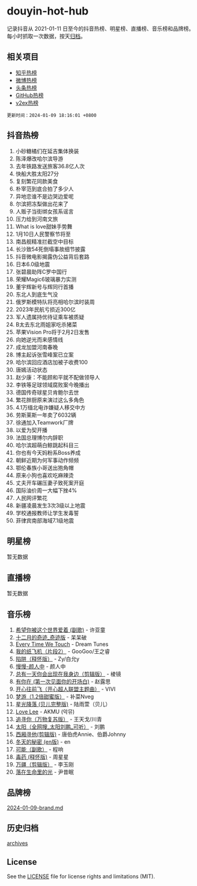 # douyin-hot-hub

记录抖音从 2021-01-11 日至今的抖音热榜、明星榜、直播榜、音乐榜和品牌榜。每小时抓取一次数据，按天[归档](archives)。

## 相关项目

- [知乎热榜](https://github.com/lonnyzhang423/zhihu-hot-hub)
- [微博热榜](https://github.com/lonnyzhang423/weibo-hot-hub)
- [头条热榜](https://github.com/lonnyzhang423/toutiao-hot-hub)
- [GitHub热榜](https://github.com/lonnyzhang423/github-hot-hub)
- [v2ex热榜](https://github.com/lonnyzhang423/v2ex-hot-hub)


`更新时间：2024-01-09 18:16:01 +0800`

## 抖音热榜

1. 小砂糖橘们在延吉集体换装
1. 陈泽爆改哈尔滨导游
1. 去年铁路发送旅客36.8亿人次
1. 快船大胜太阳27分
1. 复刻繁花同款美食
1. 朴宰范到底合拍了多少人
1. 异地恋谁不是边哭边爱呢
1. 尔滨把冻梨做出花来了
1. 人贩子当街绑女孩系谣言
1. 压力给到河南文旅
1. What is love甜妹手势舞
1. 1月10日人民警察节将至
1. 南昌舰精准拦截空中目标
1. 长沙致54死倒塌事故细节披露
1. 抖音微电影揭露伪公益背后套路
1. 日本6.0级地震
1. 张碧晨助阵C罗中国行
1. 荣耀Magic6玻璃暴力实测
1. 董宇辉新号与辉同行首播
1. 东北人到底生气没
1. 俄罗斯模特队将亮相哈尔滨时装周
1. 2023年民航亏损近300亿
1. 军人遗属持优待证乘车被质疑
1. B太去东北雨姐家吃杀猪菜
1. 苹果Vision Pro将于2月2日发售
1. 向她逆光而来感情线
1. 成龙加盟河南春晚
1. 博主起诉张雪峰案已立案
1. 哈尔滨回应酒店加被子收费100
1. 唐嫣活动状态
1. 赵少康：不能顾和平就不配做领导人
1. 李铁等足球领域腐败案今晚播出
1. 德国传奇球星贝肯鲍尔去世
1. 繁花胖厨原来演过这么多角色
1. 4.1万缅北电诈嫌疑人移交中方
1. 劳斯莱斯一年卖了6032辆
1. 徐通加入Teamwork厂牌
1. 以爱为契开播
1. 法国总理博尔内辞职
1. 哈尔滨超萌白鲸跳起科目三
1. 你也有今天妈粉系Boss养成
1. 朝鲜近期为何军事动作频频
1. 鄂伦春族小哥送出狍角帽
1. 原来小狗也喜欢吃麻辣烫
1. 丈夫开车碾压妻子致死案开庭
1. 国际油价周一大幅下挫4%
1. 人民网评繁花
1. 新疆凌晨发生3次3级以上地震
1. 学校通报教师让学生发毒誓
1. 菲律宾南部海域7.1级地震

## 明星榜

暂无数据

## 直播榜

暂无数据

## 音乐榜

1. [希望你被这个世界爱着 (副歌)](https://sf6-cdn-tos.douyinstatic.com/obj/tos-cn-ve-2774/oUHCmWQfZlE3QQBKBeD8rCFLpJzPgCpImhsxMt) - 许亚童
1. [十二月的奇迹_奇迹版](https://sf86-cdn-tos.douyinstatic.com/obj/tos-cn-ve-2774/oMslvA9FBzGMGHnyUuoiiUjtIAXfMz6tzwByW8) - 呆呆破
1. [Every Time We Touch](https://sf86-cdn-tos.douyinstatic.com/obj/tos-cn-ve-2774/ogN6lUKQeBBfEVhIOMikG1CcJjugxk1tztZyhP) - Dream Tunes
1. [我的纸飞机（片段2）](https://sf6-cdn-tos.douyinstatic.com/obj/tos-cn-ve-2774/oM2ZrKcg2CD5AeRB2gkeXOFB1IxAGJdZPazYHf) - GooGoo/王之睿
1. [陷阱（释怀版）](https://sf86-cdn-tos.douyinstatic.com/obj/tos-cn-ve-2774/oE8C21LeZrzKLDFfQYgMzx4GAIHageG5IzayY7) - Zy/白允y
1. [慢慢-颜人中](https://sf86-cdn-tos.douyinstatic.com/obj/tos-cn-ve-2774/ocjHNfBXdBxQNC8ZGAeoLMFTUgtBg8bkExunDC) - 颜人中
1. [总有一天你会出现在我身边（剪辑版）](https://sf3-cdn-tos.douyinstatic.com/obj/tos-cn-ve-2774/oMLsHwhWW7CYoAhoWB9EXUQIzNBsfAJxpAoxCU) - 棱镜
1. [有你在 (第一次见面你的开场白)](https://sf3-cdn-tos.douyinstatic.com/obj/tos-cn-ve-2774/oAthrQ3ClJBfI57uBoFEgNDYtNCZ0TSYQQfxQ0) - 赵露思
1. [开心往前飞（开心超人联盟主题曲）](https://sf3-cdn-tos.douyinstatic.com/obj/tos-cn-ve-2774/9d8fb7c82cf1421fb93a9fe925275e0a) - VIVI
1. [梦游（1.2倍甜蜜版）](https://sf3-cdn-tos.douyinstatic.com/obj/tos-cn-ve-2774/o4gyAUm8hwufoEABmwVIiQtHsFuGzAEEWtNMzo) - 补菜Nveg
1. [星光降落 (贝儿完整版)](https://sf86-cdn-tos.douyinstatic.com/obj/tos-cn-ve-2774/okwB9hAwyAtsFFkFBzAX1hOOfQuIoMNs0W2Mwr) - 陆雨萱（贝儿）
1. [Love Lee](https://sf86-cdn-tos.douyinstatic.com/obj/tos-cn-ve-2774/o05GbkJGbCBTdDnMtB0fwOYgkeZp23vrWQDQBS) - AKMU (악뮤)
1. [追寻你（万物复苏版）](https://sf86-cdn-tos.douyinstatic.com/obj/tos-cn-ve-2774/oYeAZJsbjIDit9APmBg8u6uDUQnHmoCf3gbo74) - 王天戈/川青
1. [太阳（全网搜_太阳刘鹏_可听）](https://sf3-cdn-tos.douyinstatic.com/obj/tos-cn-ve-2774/ogWbyIQnlBFImVbeDocRdCIYtBHlbJXgfZMvgz) - 刘鹏
1. [西厢寻他(剪辑版)](https://sf3-cdn-tos.douyinstatic.com/obj/tos-cn-ve-2774/oUsAVfAQKlRNxEv5qxvIB8o5qmIWUcXbzJKJhw) - 唐伯虎Annie、伯爵Johnny
1. [冬天的秘密 (en版)](https://sf6-cdn-tos.douyinstatic.com/obj/tos-cn-ve-2774/okIuMHDdzyf3FjGK4Lphe1vfHcQaPIHAg0Z4CR) - en
1. [可能（副歌）](https://sf86-cdn-tos.douyinstatic.com/obj/tos-cn-ve-2774/cde1731888894259b333569393c2fb51) - 程响
1. [毒药 (释怀版)](https://sf3-cdn-tos.douyinstatic.com/obj/tos-cn-ve-2774/oYILMEAzspdZBIzy4frJNB8ZHPHWAhiwowd4Ad) - 周星星
1. [万疆（剪辑版）](https://sf6-cdn-tos.douyinstatic.com/obj/tos-cn-ve-2774/ooG7oVgFlDTelKCjCsTTobQvbdtj1BBQXnfZd8) - 李玉刚
1. [落在生命里的光](https://sf86-cdn-tos.douyinstatic.com/obj/tos-cn-ve-2774/d9ffa8c090124ea58bb10df9b510c01d) - 尹昔眠

## 品牌榜

[2024-01-09-brand.md](archives/2024-01-09-brand.md)

## 历史归档

[archives](archives)

## License

See the [LICENSE](LICENSE) file for license rights and limitations (MIT).
